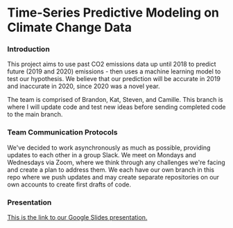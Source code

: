 # Time-Series Predictive Modeling on Climate Change Data

### Introduction ##
This project aims to use past CO2 emissions data up until 2018 to predict future (2019 and 2020) emissions - then uses a machine learning model to test our hypothesis. We believe that our prediction will be accurate in 2019 and inaccurate in 2020, since 2020 was a novel year.  

The team is comprised of Brandon, Kat, Steven, and Camille. This branch is where I will update code and test new ideas before sending completed code to the main branch.

### Team Communication Protocols ###
We've decided to work asynchronously as much as possible, providing updates to each other in a group Slack. We meet on Mondays and Wednesdays via Zoom, where we think through any challenges we're facing and create a plan to address them. We each have our own branch in this repo where we push updates and may create separate repositories on our own accounts to create first drafts of code.


### Presentation ###
[This is the link to our Google Slides presentation.](https://docs.google.com/presentation/d/1SZ6sEi_g2hc6ig5XFP1Tz_J80sFcxkxLEiBYQe4vods/edit#slide=id.p)
